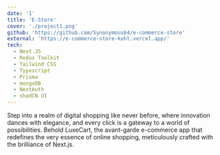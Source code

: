 ```yaml
---
date: '1'
title: 'E-Store'
cover: './project1.png'
github: 'https://github.com/Synonymous64/e-commerce-store'
external: 'https://e-commerce-store-kohl.vercel.app/'
tech:
  - Next.JS
  - Redux Toolkit
  - Tailwind CSS
  - Typescript
  - Prisma
  - mongoDB
  - NextAuth
  - shadCN UI
---
```


Step into a realm of digital shopping like never before, where innovation dances with elegance, and every click is a gateway to a world of possibilities. Behold LuxeCart, the avant-garde e-commerce app that redefines the very essence of online shopping, meticulously crafted with the brilliance of Next.js.
